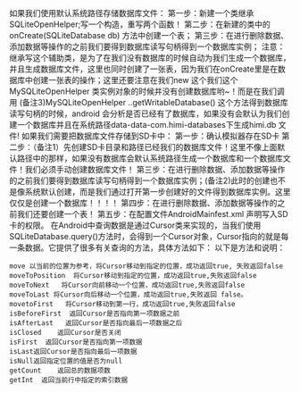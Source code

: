 如果我们使用默认系统路径存储数据库文件：
第一步：新建一个类继承SQLiteOpenHelper;写一个构造，重写两个函数！
第二步：在新建的类中的onCreate(SQLiteDatabase db) 方法中创建一个表；
第三步：在进行删除数据、添加数据等操作的之前我们要得到数据库读写句柄得到一个数据库实例；
注意： 继承写这个辅助类，是为了在我们没有数据库的时候自动为我们生成一个数据库，并且生成数据库文件，这里也同时创建了一张表，因为我们在onCreate里是在数据库中创建一张表的操作；这里还要注意在我们new 这个我们这个MySQLiteOpenHelper 类实例对象的时候并没有创建数据库哟~！而是在我们调用 (备注3)MySQLiteOpenHelper ..getWritableDatabase() 这个方法得到数据库读写句柄的时候，android 会分析是否已经有了数据库，如果没有会默认为我们创建一个数据库并且在系统路径data-data-com.himi-databases下生成himi.db 文件!
如果我们需要把数据库文件存储到SD卡中：
第一步：确认模拟器存在SD卡
第二步：（备注1）先创建SD卡目录和路径已经我们的数据库文件！这里不像上面默认路径中的那样，如果没有数据库会默认系统路径生成一个数据库和一个数据库文件！我们必须手动创建数据库文件！
第三步：在进行删除数据、添加数据等操作的之前我们要得到数据库读写句柄得到一个数据库实例；(备注2)此时的创建也不是像系统默认创建，而是我们通过打开第一步创建好的文件得到数据库实例。这里仅仅是创建一个数据库！！！！
第四步：在进行删除数据、添加数据等操作的之前我们还要创建一个表！
第五步：在配置文件AndroidMainfest.xml 声明写入SD卡的权限。
在Android中查询数据是通过Cursor类来实现的，当我们使用SQLiteDatabase.query()方法时，会得到一个Cursor对象，Cursor指向的就是每一条数据。它提供了很多有关查询的方法，具体方法如下：
以下是方法和说明：
```  
move 以当前的位置为参考，将Cursor移动到指定的位置，成功返回true, 失败返回false
moveToPosition  将Cursor移动到指定的位置，成功返回true,失败返回false
moveToNext   将Cursor向前移动一个位置，成功返回true,失败返回false
moveToLast 将Cursor向后移动一个位置，成功返回true,失败返回 false。
movetoFirst   将Cursor移动到第一行，成功返回true,失败返回false
isBeforeFirst  返回Cursor是否指向第一项数据之前
isAfterLast   返回Cursor是否指向最后一项数据之后
isClosed    返回Cursor是否关闭
isFirst  返回Cursor是否指向第一项数据
isLast返回Cursor是否指向最后一项数据
isNull返回指定位置的值是否为null
getCount    返回总的数据项数
getInt  返回当前行中指定的索引数据
```
